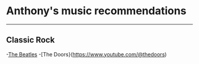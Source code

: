 # Anthony's music recommendations
---
## Classic Rock
-[The Beatles](https://www.youtube.com/@TheBeatles)
-[The Doors}(https://www.youtube.com/@thedoors)


